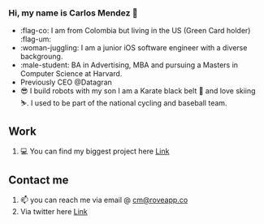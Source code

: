 ### Hi, my name is Carlos Mendez :wave:

- :flag-co: I am from Colombia but living in the US (Green Card holder) :flag-um:
- :woman-juggling: I am a junior iOS software engineer with a diverse backgroung.
- :male-student: BA in Advertising, MBA and pursuing a Masters in Computer Science at Harvard.
- Previously CEO @Datagran
- :sunglasses: I build robots with my son I am a Karate black belt :martial_arts_uniform: and love skiing :skier:. I used to be part of the national cycling and baseball team.

## Work

1. :computer: You can find my biggest project here [Link]([url](https://apps.apple.com/us/app/roveapp/id1549314575))

## Contact me
1. :mailbox: you can reach me via email @ cm@roveapp.co
2. Via twitter here [Link]([url](https://twitter.com/charlesmendez))

